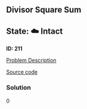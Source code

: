 ## Divisor Square Sum

## State: :cloud: **Intact**

**ID: 211**

[Problem Description](https://projecteuler.net/problem=211)

[Source code](main.cpp)

### Solution
0
